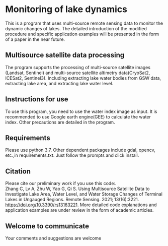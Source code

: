 # Monitoring of lake dynamics
This is a program that uses multi-source remote sensing data to monitor the dynamic changes of lakes.
The detailed introduction of the modified procedure and specific application examples will be presented in the form of a paper in the near future.

## Multisource satellite data processing
The program supports the processing of multi-source satellite images (Landsat, Sentinel) and multi-source satellite altimetry data(CryoSat2, ICESat2, Sentinel3).
Including extracting lake water bodies from GSW data, extracting lake area, and extracting lake water level.

## Instructions for use
To use this program, you need to use the water index image as input. It is recommended to use Google earth engine(GEE) to calculate the water index.
Other precautions are detailed in the program.

## Requirements
Please use python 3.7.
Other dependent packages include gdal, opencv, etc.,in requirements.txt. Just follow the prompts and click install.

## Citation
Please cite our preliminary work if you use this code:.\
Zhang C, Lv A, Zhu W, Yao G, Qi S. Using Multisource Satellite Data to Investigate Lake Area, Water Level, and Water Storage Changes of Terminal Lakes in Ungauged Regions. Remote Sensing. 2021; 13(16):3221. https://doi.org/10.3390/rs13163221.
More detailed code explanations and application examples are under review in the form of academic articles.

## Welcome to communicate
Your comments and suggestions are welcome
